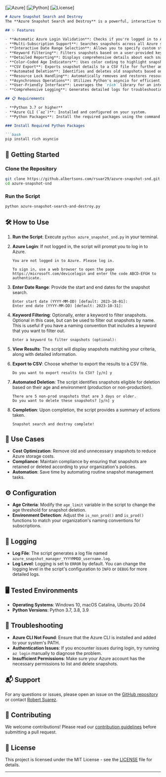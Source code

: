 [![Azure](https://img.shields.io/badge/Azure-Snapshot%20Search%20and%20Destroy-blue)]
[![Python](https://img.shields.io/badge/Python-3.7%2B-green)]
[![License](https://img.shields.io/badge/License-MIT-yellow)]
```markdown
# Azure Snapshot Search and Destroy
The **Azure Snapshot Search and Destroy** is a powerful, interactive tool designed and created by Robert Suarez [rsuar29@albertsons.com] to streamline the management of Azure VM snapshots across all your subscriptions. It automates the process of searching, reporting, and cleaning up snapshots, saving you time and reducing cloud costs.

## ✨ Features

- **Automatic Azure Login Validation**: Checks if you're logged in to Azure and prompts for login if necessary.
- **Multi-Subscription Support**: Searches snapshots across all Azure subscriptions associated with your account.
- **Interactive Date Range Selection**: Allows you to specify custom start and end dates for snapshot searches.
- **Keyword Filtering**: Filters snapshots based on a user-provided keyword.
- **Detailed Reporting**: Displays comprehensive details about each snapshot, including name, resource group, creation date, age, creator, and status.
- **Color-Coded Age Indicators**: Uses color coding to highlight snapshots based on their age (e.g., green for recent, red for old).
- **CSV Export**: Exports snapshot details to a CSV file for further analysis or record-keeping.
- **Automated Deletion**: Identifies and deletes old snapshots based on customizable age criteria for production and non-production environments.
- **Resource Lock Handling**: Automatically removes and restores resource locks to ensure smooth deletion of snapshots.
- **Asynchronous Operations**: Utilizes Python's asyncio for efficient, non-blocking execution.
- **User-Friendly Interface**: Leverages the `rich` library for an interactive and visually appealing console experience.
- **Comprehensive Logging**: Generates detailed logs for troubleshooting and audit purposes.

## 📋 Requirements

- **Python 3.7 or higher**
- **Azure CLI (`az`)**: Installed and configured on your system.
- **Python Packages**: Install the required packages using the command below.

### Install Required Python Packages

```bash
pip install rich asyncio
```

## 🚀 Getting Started

### Clone the Repository

```bash
git clone https://github.albertsons.com/rsuar29/azure-snapshot-snd.git
cd azure-snapshot-snd
```

### Run the Script

```bash
python azure-snapshot-search-and-destroy.py
```

## 🛠 How to Use

1. **Run the Script**: Execute `python azure_snapshot_snd.py` in your terminal.

2. **Azure Login**: If not logged in, the script will prompt you to log in to Azure.

   ```plaintext
   You are not logged in to Azure. Please log in.

   To sign in, use a web browser to open the page https://microsoft.com/devicelogin and enter the code ABCD-EFGH to authenticate.
   ```

3. **Enter Date Range**: Provide the start and end dates for the snapshot search.

   ```plaintext
   Enter start date (YYYY-MM-DD) [default: 2023-10-01]:
   Enter end date (YYYY-MM-DD) [default: 2023-10-31]:
   ```

4. **Keyword Filtering**: Optionally, enter a keyword to filter snapshots. Optional in this case, but can be used to filter out snapshots by name. This is useful if you have a naming convention that includes a keyword that you want to filter out. 

   ```plaintext
   Enter a keyword to filter snapshots (optional):
   ```

5. **View Results**: The script will display snapshots matching your criteria, along with detailed information.

6. **Export to CSV**: Choose whether to export the results to a CSV file.

   ```plaintext
   Do you want to export results to CSV? [y/n] y
   ```

7. **Automated Deletion**: The script identifies snapshots eligible for deletion based on their age and environment (production or non-production).

   ```plaintext
   There are 5 non-prod snapshots that are 3 days or older.
   Do you want to delete these snapshots? [y/n] y
   ```

8. **Completion**: Upon completion, the script provides a summary of actions taken.

   ```plaintext
   Snapshot search and destroy complete!
   ```

## 🎯 Use Cases

- **Cost Optimization**: Remove old and unnecessary snapshots to reduce Azure storage costs.
- **Compliance**: Maintain compliance by ensuring that snapshots are retained or deleted according to your organization's policies.
- **Automation**: Save time by automating routine snapshot management tasks.

## ⚙️ Configuration

- **Age Criteria**: Modify the `age_limit` variable in the script to change the age threshold for snapshot deletion.
- **Environment Detection**: Adjust the `is_non_prod()` and `is_prod()` functions to match your organization's naming conventions for subscriptions.

## 📄 Logging

- **Log File**: The script generates a log file named `azure_snapshot_manager_YYYYMMDD_username.log`.
- **Log Level**: Logging is set to `ERROR` by default. You can change the logging level in the script's configuration to `INFO` or `DEBUG` for more detailed logs.

## 🖥 Tested Environments

- **Operating Systems**: Windows 10, macOS Catalina, Ubuntu 20.04
- **Python Versions**: Python 3.7, 3.8, 3.9

## 🐛 Troubleshooting

- **Azure CLI Not Found**: Ensure that the Azure CLI is installed and added to your system's PATH.
- **Authentication Issues**: If you encounter issues during login, try running `az login` manually to diagnose the problem.
- **Insufficient Permissions**: Make sure your Azure account has the necessary permissions to list and delete snapshots.

## 📬 Support

For any questions or issues, please open an issue on the [GitHub repository](https://github.albertsons.com/rsuar29/azure-snapshot-snd/issues) or contact [Robert Suarez](mailto:rsuar29@albertsons.com).

## 🤝 Contributing

We welcome contributions! Please read our [contribution guidelines](CONTRIBUTING.md) before submitting a pull request.

## 📜 License

This project is licensed under the MIT License - see the [LICENSE](LICENSE) file for details.

---
```
